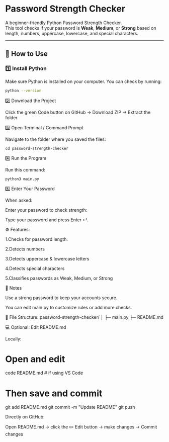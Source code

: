 # Password Strength Checker

A beginner-friendly Python Password Strength Checker.  
This tool checks if your password is **Weak**, **Medium**, or **Strong** based on length, numbers, uppercase, lowercase, and special characters.

---

## 🚀 How to Use

### 1️⃣ Install Python
Make sure Python is installed on your computer. You can check by running:

```bash
python --version
```


2️⃣ Download the Project

Click the green Code button on GitHub → Download ZIP → Extract the folder.

3️⃣ Open Terminal / Command Prompt

Navigate to the folder where you saved the files:
```
cd password-strength-checker
```

4️⃣ Run the Program

Run this command:

```
python3 main.py
```

5️⃣ Enter Your Password

When asked:

Enter your password to check strength:


Type your password and press Enter ↵.


⚙ Features:

1.Checks for password length.

2.Detects numbers

3.Detects uppercase & lowercase letters

4.Detects special characters

5.Classifies passwords as Weak, Medium, or Strong



📝 Notes

Use a strong password to keep your accounts secure.

You can edit main.py to customize rules or add more checks.

📂 File Structure:
password-strength-checker/
│
├─ main.py
├─ README.md

💻 Optional: Edit README.md

Locally:

# Open and edit
code README.md   # if using VS Code
# Then save and commit
git add README.md
git commit -m "Update README"
git push


Directly on GitHub:

Open README.md → click the ✏️ Edit button → make changes → Commit changes
